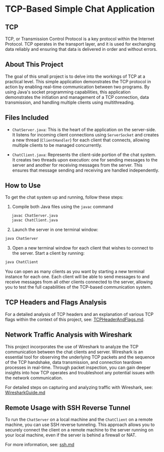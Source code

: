 # TCP-Based Simple Chat Application

## TCP
TCP, or Transmission Control Protocol is a key protocol within the Internet Protocol. TCP operates in the transport layer, and it is used for exchanging data reliably and ensuring that data is delivered in order and without errors.

## About This Project
The goal of this small project is to delve into the workings of TCP at a practical level. This simple application demonstrates the TCP protocol in action by enabling real-time communication between two programs.  By using Java's socket programming capabilities, this application demonstrates the initiation and management of a TCP connection, data transmission, and handling multiple clients using multithreading.

## Files Included

- `ChatServer.java`: This is the heart of the application on the server-side. It listens for incoming client connections using `ServerSocket` and creates a new thread (`ClientHandler`) for each client that connects, allowing multiple clients to be managed concurrently.

- `ChatClient.java`: Represents the client-side portion of the chat system. It creates two threads upon execution: one for sending messages to the server and another for receiving messages from the server. This ensures that message sending and receiving are handled independently.

## How to Use

To get the chat system up and running, follow these steps:

1. Compile both Java files using the `javac` command
```bash
   javac ChatServer.java
   javac ChatClient.java
```
2. Launch the server in one terminal window:
```bash
java ChatServer
```
3. Open a new terminal window for each client that wishes to connect to the server. Start a client by running:
```bash 
java ChatClient
```

You can open as many clients as you want by starting a new terminal instance for each one. Each client will be able to send messages to and receive messages from all other clients connected to the server, allowing you to test the full capabilities of the TCP-based communication system.

## TCP Headers and Flags Analysis

For a detailed analysis of TCP headers and an explanation of various TCP flags within the context of this project, see:
[TCPHeaderAndFlags.md](TCPHeaderAndFlags.md).


## Network Traffic Analysis with Wireshark

This project incorporates the use of Wireshark to analyze the TCP communication between the chat clients and server. Wireshark is an essential tool for observing the underlying TCP packets and the sequence of the TCP handshake, data transmission, and connection teardown processes in real-time. Through packet inspection, you can gain deeper insights into how TCP operates and troubleshoot any potential issues with the network communication.

For detailed steps on capturing and analyzing traffic with Wireshark, see:
[WiresharkGuide.md](WiresharkGuide.md)

## Remote Usage with SSH Reverse Tunnel

To run the `ChatServer` on a local machine and the `ChatClient` on a remote machine, you can use SSH reverse tunneling. This approach allows you to securely connect the client on a remote machine to the server running on your local machine, even if the server is behind a firewall or NAT.

For more information, see:
[ssh.md](ssh.md)
